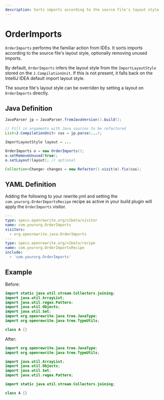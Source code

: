 ```yaml
---
description: Sorts imports according to the source file's layout style
---
```


# OrderImports

`OrderImports` performs the familiar action from IDEs. It sorts imports according to the source file's layout style, optionally removing unused imports.

By default, `OrderImports` infers the layout style from the `ImportLayoutStyle` stored on the `J.CompilationUnit`. If this is not present, it falls back on the IntelliJ IDEA default import layout style.

The source file's layout style can be overriden by setting a layout on `OrderImports` directly.

## Java Definition

```java
JavaParser jp = JavaParser.fromJavaVersion().build();

// Fill in arguments with Java sources to be refactored
List<J.CompilationUnit> cus = jp.parse(...);

ImportLayoutStyle layout = ...

OrderImports o = new OrderImports();
o.setRemoveUnused(true);
o.setLayout(layout); // optional

Collection<Change> changes = new Refactor().visit(o).fix(cus);
```

## YAML Definition

Adding the following to your rewrite.yml and setting the `com.yourorg.OrderImportsRecipe` recipe as active in your build plugin will apply the `OrderImports` visitor.

```yaml
---
type: specs.openrewrite.org/v1beta/visitor
name: com.yourorg.OrderImports
visitors:
  - org.openrewrite.java.OrderImports
---
type: specs.openrewrite.org/v1beta/recipe
name: com.yourorg.OrderImportsRecipe
include:
  - 'com.yourorg.OrderImports'
```

## Example

Before:

```java
import static java.util.stream.Collectors.joining;
import java.util.ArrayList;
import java.util.regex.Pattern;
import java.util.Objects;
import java.util.Set;
import org.openrewrite.java.tree.JavaType;
import org.openrewrite.java.tree.TypeUtils;

class A {}
```

After:

```java
import org.openrewrite.java.tree.JavaType;
import org.openrewrite.java.tree.TypeUtils;

import java.util.ArrayList;
import java.util.Objects;
import java.util.Set;
import java.util.regex.Pattern;

import static java.util.stream.Collectors.joining;

class A {}
```

